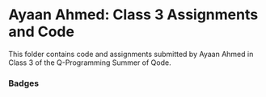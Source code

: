 # Ayaan Ahmed: Class 3 Assignments and Code
This folder contains code and assignments submitted by Ayaan Ahmed in Class 3 of the Q-Programming Summer of Qode.
### Badges